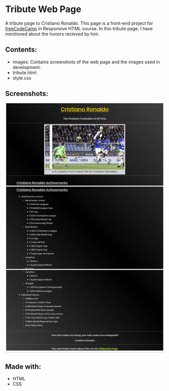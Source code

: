 # Tribute Web Page
A tribute page to Cristiano Ronaldo. This page is a front-end project for [freeCodeCamp](https://www.freecodecamp.org/) in Responsive HTML course. In this tribute page, I have mentioned about the honors recieved by him.

## Contents:
- images: Contains screenshots of the web page and the images used in development.
- tribute.html
- style.css

## Screenshots:
![](images/tribute-page1.jpg)
![](images/tribute-page2.jpg)
![](images/tribute-page3.jpg)

## Made with:
- HTML
- CSS
